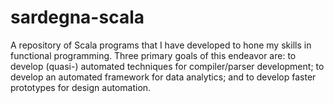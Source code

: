 # sardegna-scala
A repository of Scala programs that I have developed to hone my skills in functional programming. Three primary goals of this endeavor are: to develop (quasi-) automated techniques for compiler/parser development; to develop an automated framework for data analytics; and to develop faster prototypes for design automation.
